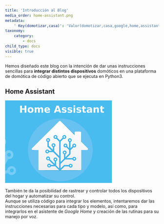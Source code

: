 ```yaml
---
title: 'Introducción al Blog'
media_order: home-assistant.png
metadata:
    ' Key(domotizar,casa)': 'Valor(domotizar,casa,google,home,assistant,wifi,wi-fi,python,automatico,domotica)'
taxonomy:
    category:
        - docs
child_type: docs
visible: true
---
```


Hemos diseñado este blog con la intención de dar unas instrucciones sencillas
para **integrar distintos dispositivos** domóticos en una plataforma de domótica
de código abierto que se ejecuta en Python3.

## Home Assistant

![Home Assistant](home-assistant.png)

También te da la posibilidad de rastrear y controlar todos los dispositivos del hogar y automatizar su control.<br />
Aunque se utiliza código para integrar los elementos, intentaremos dar las instrucciones necesarias para cada tipo y modelo, así como, para integrarlos en el asistente de _Google Home_ y creación de las rutinas para su manejo por voz. 